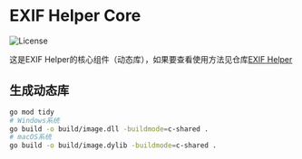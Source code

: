 # EXIF Helper Core

![License](https://img.shields.io/badge/License-MIT-dark_green)

这是EXIF Helper的核心组件（动态库），如果要查看使用方法见仓库[EXIF Helper](https://github.com/Zhoucheng133/EXIF-Helper)

## 生成动态库

```bash
go mod tidy
# Windows系统
go build -o build/image.dll -buildmode=c-shared .
# macOS系统
go build -o build/image.dylib -buildmode=c-shared .
```